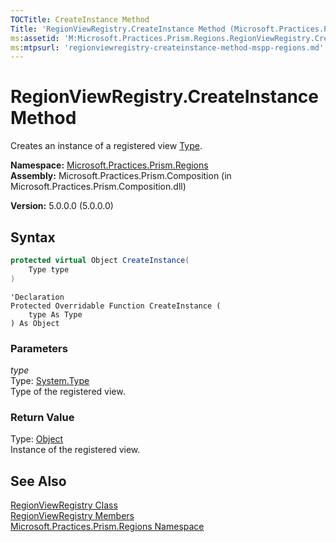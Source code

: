 ```yaml
---
TOCTitle: CreateInstance Method
Title: 'RegionViewRegistry.CreateInstance Method (Microsoft.Practices.Prism.Regions)'
ms:assetid: 'M:Microsoft.Practices.Prism.Regions.RegionViewRegistry.CreateInstance(System.Type)'
ms:mtpsurl: 'regionviewregistry-createinstance-method-mspp-regions.md'
---
```

# RegionViewRegistry.CreateInstance Method

Creates an instance of a registered view [Type](http://msdn.microsoft.com/en-us/library/42892f65).

**Namespace:** [Microsoft.Practices.Prism.Regions](/patterns-practices/reference/mspp-regions-namespace)  
**Assembly:** Microsoft.Practices.Prism.Composition (in Microsoft.Practices.Prism.Composition.dll)

**Version:** 5.0.0.0 (5.0.0.0)

## Syntax
```C#
protected virtual Object CreateInstance(
	Type type
)
```

```VB
'Declaration
Protected Overridable Function CreateInstance ( 
	type As Type
) As Object
```

### Parameters

*type*  
Type: [System.Type](http://msdn.microsoft.com/en-us/library/42892f65)  
Type of the registered view.

### Return Value

Type: [Object](http://msdn.microsoft.com/en-us/library/e5kfa45b)  
Instance of the registered view.

## See Also

[RegionViewRegistry Class](/patterns-practices/reference/regionviewregistry-class-mspp-regions)  
[RegionViewRegistry Members](/patterns-practices/reference/regionviewregistry-members-mspp-regions)  
[Microsoft.Practices.Prism.Regions Namespace](/patterns-practices/reference/mspp-regions-namespace)<br/>

